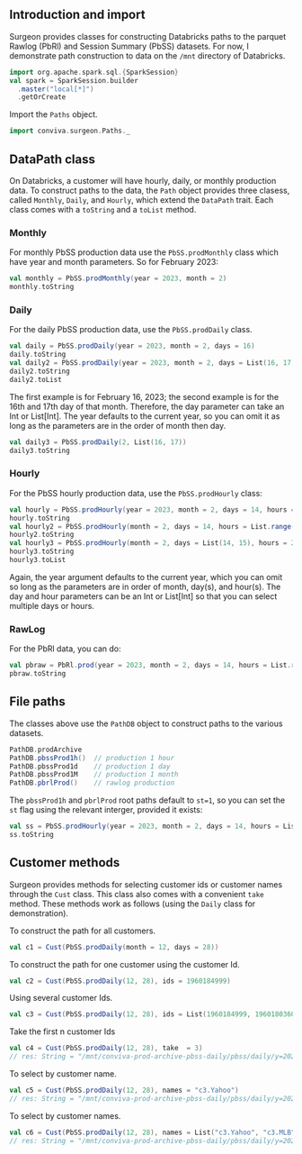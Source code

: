 ## Introduction and import

Surgeon provides classes for constructing Databricks paths to the parquet Rawlog (PbRl) and
Session Summary (PbSS) datasets. For now, I demonstrate path construction to data on  the `/mnt`  directory of Databricks.

```scala mdoc
import org.apache.spark.sql.{SparkSession}
val spark = SparkSession.builder
  .master("local[*]")
  .getOrCreate
```

Import the `Paths` object. 

```scala mdoc 
import conviva.surgeon.Paths._
```

## DataPath class

On Databricks, a customer will have hourly, daily, or monthly production data.
To construct paths to the data, the `Path` object provides three clasess,
called `Monthly`, `Daily`, and `Hourly`, which extend the `DataPath` trait. Each class comes with a `toString` and a `toList` method.

### Monthly 
For monthly PbSS production data use the `PbSS.prodMonthly` class which have year and month parameters.   So for February 2023:

```scala mdoc
val monthly = PbSS.prodMonthly(year = 2023, month = 2)
monthly.toString
```

### Daily
For the daily PbSS production data, use the `PbSS.prodDaily` class. 

```scala mdoc 
val daily = PbSS.prodDaily(year = 2023, month = 2, days = 16)
daily.toString
val daily2 = PbSS.prodDaily(year = 2023, month = 2, days = List(16, 17))
daily2.toString
daily2.toList
```

The first example is for February 16, 2023; the second example is for the 16th
and 17th day of that month.  Therefore, the day parameter can take an Int or
List[Int]. The year defaults to the current year, so you can omit it as long as
the parameters are in the order of month then day.

```scala mdoc
val daily3 = PbSS.prodDaily(2, List(16, 17))
daily3.toString
```

### Hourly

For the PbSS hourly production data, use the `PbSS.prodHourly` class:

```scala mdoc 
val hourly = PbSS.prodHourly(year = 2023, month = 2, days = 14, hours = 2)
hourly.toString
val hourly2 = PbSS.prodHourly(month = 2, days = 14, hours = List.range(2, 10))
hourly2.toString
val hourly3 = PbSS.prodHourly(month = 2, days = List(14, 15), hours = 2)
hourly3.toString
hourly3.toList
```
Again, the year argument defaults to the current year, which you can omit so
long as the parameters are in order of month, day(s), and hour(s). The day and hour parameters
can be an Int or List[Int] so that you can select multiple days or hours. 

###  RawLog
For the PbRl data, you can do:

```scala mdoc 
val pbraw = PbRl.prod(year = 2023, month = 2, days = 14, hours = List.range(2, 8))
pbraw.toString
```

## File paths

The classes above use the `PathDB` object to construct paths to the various datasets.

```scala mdoc 
PathDB.prodArchive
PathDB.pbssProd1h()  // production 1 hour
PathDB.pbssProd1d    // production 1 day   
PathDB.pbssProd1M    // production 1 month
PathDB.pbrlProd()    // rawlog production
```
The `pbssProd1h` and `pbrlProd` root paths default to `st=1`, so you can set the `st`
flag using the relevant interger, provided it exists:


```scala mdoc 
val ss = PbSS.prodHourly(year = 2023, month = 2, days = 14, hours = List(2), root = PathDB.pbssProd1h(2))
ss.toString
```

## Customer methods

Surgeon provides methods for selecting customer ids or customer names through
the `Cust` class. This class also comes with a convenient `take` method. These methods work as follows (using the `Daily` class for demonstration).

To construct the path for all customers.

```scala mdoc 
val c1 = Cust(PbSS.prodDaily(month = 12, days = 28))
```
To construct the path for one customer using the customer Id. 

```scala mdoc
val c2 = Cust(PbSS.prodDaily(12, 28), ids = 1960184999)
```

Using several customer Ids.

```scala mdoc
val c3 = Cust(PbSS.prodDaily(12, 28), ids = List(1960184999, 1960180360))
``` 
Take the first n customer Ids

```scala 
val c4 = Cust(PbSS.prodDaily(12, 28), take  = 3)
// res: String = "/mnt/conviva-prod-archive-pbss-daily/pbss/daily/y=2023/m=12/dt=d2023_12_28_08_00_to_2023_12_29_08_00/cust={1960180360,1960180361,1960180388}"
```

To select by customer name.

```scala 
val c5 = Cust(PbSS.prodDaily(12, 28), names = "c3.Yahoo")
// res: String = "/mnt/conviva-prod-archive-pbss-daily/pbss/daily/y=2023/m=12/dt=d2023_12_28_08_00_to_2023_12_29_08_00/cust={450695772}"

``` 
To select by customer names.
```scala 
val c6 = Cust(PbSS.prodDaily(12, 28), names = List("c3.Yahoo", "c3.MLB"))
// res: String = "/mnt/conviva-prod-archive-pbss-daily/pbss/daily/y=2023/m=12/dt=d2023_12_28_08_00_to_2023_12_29_08_00/cust={450695772,1960180361}"
``` 
